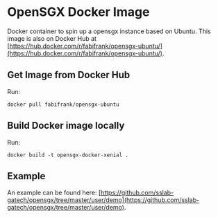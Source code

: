 # OpenSGX Docker Image

Docker container to spin up a opensgx instance based on Ubuntu. This image is also on Docker Hub at [https://hub.docker.com/r/fabifrank/opensgx-ubuntu/](https://hub.docker.com/r/fabifrank/opensgx-ubuntu/).

## Get Image from Docker Hub

Run:

```
docker pull fabifrank/opensgx-ubuntu
```

## Build Docker image locally

Run:

```
docker build -t opensgx-docker-xenial .
```

## Example

An example can be found here: [https://github.com/sslab-gatech/opensgx/tree/master/user/demo](https://github.com/sslab-gatech/opensgx/tree/master/user/demo).